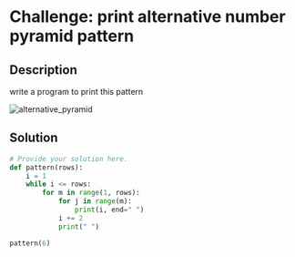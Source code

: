 # Challenge: print alternative number pyramid pattern

## Description

write a program to print this pattern

![alternative_pyramid](https://github.com/user-attachments/assets/6d0d31e2-3fee-4d4d-9b0e-bb9aae45d905)


## Solution

```python
# Provide your solution here.
def pattern(rows):
    i = 1
    while i <= rows:
        for m in range(1, rows):
            for j in range(m):
                print(i, end=" ")
            i += 2
            print(" ")

pattern(6)

    


